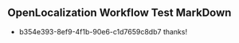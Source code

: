 ## OpenLocalization Workflow Test MarkDown
* b354e393-8ef9-4f1b-90e6-c1d7659c8db7 thanks!

<!--HONumber=Jul16_HO4-->


